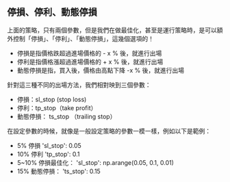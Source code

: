 ## 停損、停利、動態停損

上面的策略，只有兩個參數，但是我們在做最佳化，甚至是運行策略時，是可以額外控制「停損」、「停利」、「動態停損」，這幾個選項的！

-   停損是指價格跌超過進場價格的 - x % 後，就進行出場
-   停利是指價格漲超過進場價格的 + x % 後，就進行出場
-   動態停損是指，買入後，價格由高點下降 -x % 後，就進行出場

針對這三種不同的出場方法，我們相對映到三個參數：

-   停損：sl_stop (stop loss)
-   停利：tp_stop（take profit）
-   動態停損： ts_stop （trailing stop）

在設定參數的時候，就像是一般設定策略的參數一模一樣，例如以下是範例：

-   5% 停損 'sl_stop': 0.05
-   10% 停利 'tp_stop': 0.1
-   5~10% 停損最佳化： 'sl_stop': np.arange(0.05, 0.1, 0.01)
-   15% 動態停損： 'ts_stop': 0.15